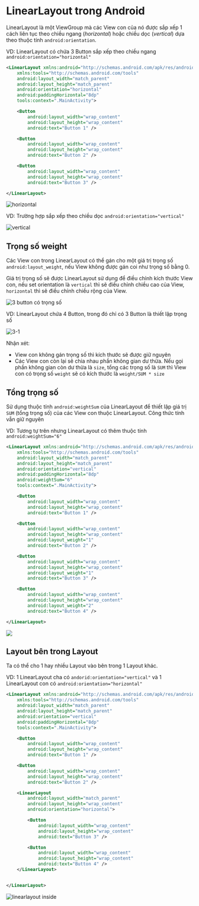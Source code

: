 # LinearLayout trong Android

LinearLayout là một ViewGroup mà các View con của nó được sắp xếp 1 cách liên tục theo chiều ngang (*horizontal*) hoặc chiều dọc (*vertical*) dựa theo thuộc tính `android:orientation`.

VD: LinearLayout có chứa 3 Button sắp xếp theo chiều ngang `android:orientation="horizontal"`

```xml
<LinearLayout xmlns:android="http://schemas.android.com/apk/res/android"
    xmlns:tools="http://schemas.android.com/tools"
    android:layout_width="match_parent"
    android:layout_height="match_parent"
    android:orientation="horizontal"
    android:paddingHorizontal="8dp"
    tools:context=".MainActivity">

    <Button
        android:layout_width="wrap_content"
        android:layout_height="wrap_content"
        android:text="Button 1" />

    <Button
        android:layout_width="wrap_content"
        android:layout_height="wrap_content"
        android:text="Button 2" />

    <Button
        android:layout_width="wrap_content"
        android:layout_height="wrap_content"
        android:text="Button 3" />

</LinearLayout>
```

![horizontal](https://github.com/VinhVIP/android_tutorials/blob/main/LinearLayout/horizontal.png)

VD: Trường hợp sắp xếp theo chiều dọc `android:orientation="vertical"`

![vertical](https://github.com/VinhVIP/android_tutorials/blob/main/LinearLayout/vertical.png)

## Trọng số weight

Các View con trong LinearLayout có thể gán cho một giá trị trọng số `android:layout_weight`, nếu View không được gán coi như trọng số bằng 0.

Giá trị trọng số sẽ được LinearLayout sử dụng để điều chỉnh kích thước View con, nếu set orientation là `vertical` thì sẽ điều chỉnh chiều cao của View, `horizontal` thì sẽ điều chỉnh chiều rộng của View.

![3 button có trọng số]()

VD: LinearLayout chứa 4 Button, trong đó chỉ có 3 Button là thiết lập trọng số

![3-1](https://github.com/VinhVIP/android_tutorials/blob/main/LinearLayout/layout_weight.png)

Nhận xét:
- View con không gán trọng số thì kích thước sẽ được giữ nguyên
- Các View con còn lại sẽ chia nhau phần không gian dư thừa. Nếu gọi phần không gian còn dư thừa là `size`, tổng các trọng số là `SUM` thì View con có trọng số `weight` sẽ có kích thước là `weight/SUM * size`

## Tổng trọng số

Sử dụng thuộc tính `android:weightSum` của LinearLayout để thiết lập giá trị `SUM` (tổng trọng số) của các View con thuộc LinearLayout. Công thức tính vẫn giữ nguyên

VD: Tương tự trên nhưng LinearLayout có thêm thuộc tính `android:weightSum="6"` 

```xml
<LinearLayout xmlns:android="http://schemas.android.com/apk/res/android"
    xmlns:tools="http://schemas.android.com/tools"
    android:layout_width="match_parent"
    android:layout_height="match_parent"
    android:orientation="vertical"
    android:paddingHorizontal="8dp"
    android:weightSum="6"
    tools:context=".MainActivity">

    <Button
        android:layout_width="wrap_content"
        android:layout_height="wrap_content"
        android:text="Button 1" />

    <Button
        android:layout_width="wrap_content"
        android:layout_height="wrap_content"
        android:layout_weight="1"
        android:text="Button 2" />

    <Button
        android:layout_width="wrap_content"
        android:layout_height="wrap_content"
        android:layout_weight="1"
        android:text="Button 3" />

    <Button
        android:layout_width="wrap_content"
        android:layout_height="wrap_content"
        android:layout_weight="2"
        android:text="Button 4" />

</LinearLayout>
```

![](https://github.com/VinhVIP/android_tutorials/blob/main/LinearLayout/weightSum.png)


## Layout bên trong Layout

Ta có thể cho 1 hay nhiều Layout vào bên trong 1 Layout khác.

VD: 1 LinearLayout cha có `andorid:orientation="vertical"` và 1 LinearLayout con có `android:orientation="horizontal"`

```xml
<LinearLayout xmlns:android="http://schemas.android.com/apk/res/android"
    xmlns:tools="http://schemas.android.com/tools"
    android:layout_width="match_parent"
    android:layout_height="match_parent"
    android:orientation="vertical"
    android:paddingHorizontal="8dp"
    tools:context=".MainActivity">

    <Button
        android:layout_width="wrap_content"
        android:layout_height="wrap_content"
        android:text="Button 1" />

    <Button
        android:layout_width="wrap_content"
        android:layout_height="wrap_content"
        android:text="Button 2" />

    <LinearLayout
        android:layout_width="match_parent"
        android:layout_height="wrap_content"
        android:orientation="horizontal">

        <Button
            android:layout_width="wrap_content"
            android:layout_height="wrap_content"
            android:text="Button 3" />

        <Button
            android:layout_width="wrap_content"
            android:layout_height="wrap_content"
            android:text="Button 4" />
    </LinearLayout>


</LinearLayout>
```

![linearlayout inside](https://github.com/VinhVIP/android_tutorials/blob/main/LinearLayout/inside.png)